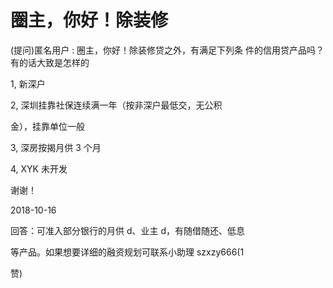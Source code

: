 # 圈主，你好！除装修

(提问)匿名用户 : 圈主，你好！除装修贷之外，有满足下列条 件的信用贷产品吗？有的话大致是怎样的

1, 新深户

2, 深圳挂靠社保连续满一年（按非深户最低交，无公积

金），挂靠单位一般

3, 深房按揭月供 3 个月

4, XYK 未开发

谢谢！

2018-10-16

回答：可准入部分银行的月供 d、业主 d，有随借随还、低息

等产品。如果想要详细的融资规划可联系小助理 szxzy666(1

赞)
